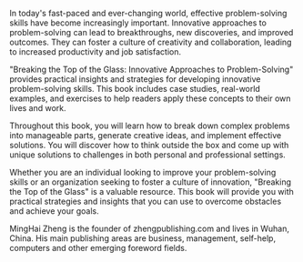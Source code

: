 
In today's fast-paced and ever-changing world, effective problem-solving skills have become increasingly important. Innovative approaches to problem-solving can lead to breakthroughs, new discoveries, and improved outcomes. They can foster a culture of creativity and collaboration, leading to increased productivity and job satisfaction.

"Breaking the Top of the Glass: Innovative Approaches to Problem-Solving" provides practical insights and strategies for developing innovative problem-solving skills. This book includes case studies, real-world examples, and exercises to help readers apply these concepts to their own lives and work.

Throughout this book, you will learn how to break down complex problems into manageable parts, generate creative ideas, and implement effective solutions. You will discover how to think outside the box and come up with unique solutions to challenges in both personal and professional settings.

Whether you are an individual looking to improve your problem-solving skills or an organization seeking to foster a culture of innovation, "Breaking the Top of the Glass" is a valuable resource. This book will provide you with practical strategies and insights that you can use to overcome obstacles and achieve your goals.

MingHai Zheng is the founder of zhengpublishing.com and lives in Wuhan, China. His main publishing areas are business, management, self-help, computers and other emerging foreword fields.
